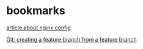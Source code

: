 # bookmarks
[article about nginx config](https://www.digitalocean.com/community/tutorials/understanding-the-nginx-configuration-file-structure-and-configuration-contexts)

[Git: creating a feature branch from a feature branch](https://stackoverflow.com/questions/34301568/git-branch-off-a-branch)
